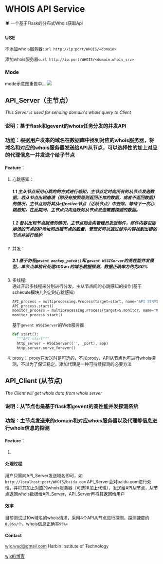 # WHOIS API Service

🕷 一个基于Flask的分布式Whois获取Api

### USE
不添加whois服务器```curl http://ip:port/WHOIS/<domain>```

添加whois服务器```curl http://ip:port/WHOIS/<domain:whois_srv>```



### Mode
  mode示意图重做中...
![](https://github.com/WUD-51/WHOIS-API/blob/master/Demo.jpg)

## API_Server（主节点）

*This Server is used for sending domain's whois query to Client*

### 说明：基于flask和gevent的whois任务分发的并发API

### 功能：根据用户发来的域名在数据库中找到对应的whois服务器，将域名和对应的whois服务器发送给API从节点，可以选择性的加上对应的代理信息一并发送个给子节点

#### Feature：
  1. 心跳感知：
      ##### 1.1 主从节点采用心跳的的方式进行感知，主节点定时向所有的从节点发送数据，若从节点出现崩溃（即没有按照规则返回正常的数据，或者不返回数据）的情况，主节点则将其从effective节点（活跃节点）中去除，等待下一次心跳感知，在此期间，主节点只向活跃的从节点发送需要探测的数据。
      ##### 1.2 若从出现节点崩溃的情况，主节点则会向管理员发送邮件，邮件内容包括崩溃的节点的IP地址和出错节点的数量，管理员可以通过邮件内容找到出错的节点并进行维护
  2. 并发：
      ##### 2.1 基于协程```gevent monkey_patch()```和 ```gevent WSGIServer```的高性能并发模型，单节点单核日处理300w+的域名数据探测，数据正确率为约为80%
  3. 多线程:  
      通过开启多线程来分别进行分发，主从节点间的心跳感知的操作(基于schedule模块儿的定时心跳感知)
      ```python
      API_process = multiprocessing.Process(target=start, name="API SERVICE")
      API_process.start()
      monitor_process = multiprocessing.Process(target=S.monitor, name="Monitor service")
      monitor_process.start()
      ```
      基于```gevent WSGIServer```的Web服务器
      ```python
      def start():
        """API start"""
        http_server = WSGIServer(('', _port), app)
        http_server.serve_forever()
  4. proxy：
      proxy在发送时是可选的，不加proxy，API从节点也可进行whois探测，不过为了保证稳定，添加代理是一种可持续探测的必要方法  
      
      
## API_Client (从节点)  
  *The Client will get whois data from whois server*  

### 说明：从节点也是基于flask和gevent的高性能并发探测系统

### 功能：主节点发送来的domain和对应whois服务器以及代理等信息进行whois信息的探测

#### Feature：
  1. 
#### 处理过程
  用户只需向API_Server发送域名即可，如
  ```http://localhost:port/WHOIS/baidu.com```
  API_Server会对baidu.com进行处理，并将其加上对应的whois服务器（可选择加上代理），发送给API从节点，从节点返回whois数据给API_Server，API_Server再将其返回给用户
  
#### 效率
   目前测试过10w域名的whois请求，采用4个API从节点进行探测，探测速度约```0.06s/个```，whois信息正确率```95%+```
   
#### Contact
wjx.wud@gmail.com
Harbin Institute of Technology

[wjx的博客](http://www.wudly.cn)
